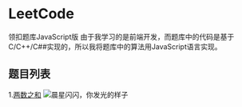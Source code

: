 # LeetCode
领扣题库JavaScript版
由于我学习的是前端开发，而题库中的代码是基于C/C++/C##实现的，所以我将题库中的算法用JavaScript语言实现。
## 题目列表
1.[两数之和](跳转网址)
![晨星闪闪，你发光的样子]()
